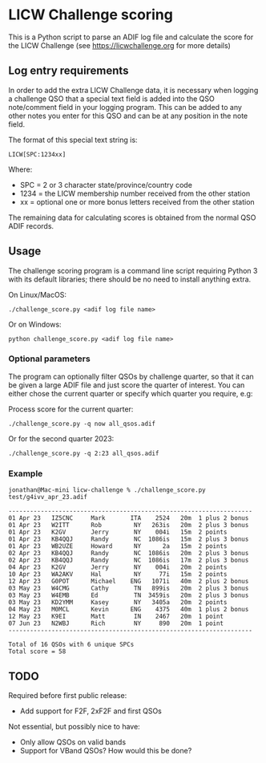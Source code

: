 # LICW Challenge scoring
This is a Python script to parse an ADIF log file and calculate the score for the LICW Challenge (see https://licwchallenge.org for more details)

## Log entry requirements

In order to add the extra LICW Challenge data, it is necessary when logging a challenge QSO
that a special text field is added into the QSO note/comment field in your logging program.
This can be added to any other notes you enter for this QSO and can be at any position in
the note field.

The format of this special text string is:

```
LICW[SPC:1234xx]
```

Where:

* SPC = 2 or 3 character state/province/country code
* 1234 = the LICW membership number received from the other station
* xx = optional one or more bonus letters received from the other station

The remaining data for calculating scores is obtained from the normal QSO ADIF records.

## Usage

The challenge scoring program is a command line script requiring Python 3 with its
default libraries; there should be no need to install anything extra.

On Linux/MacOS:

```
./challenge_score.py <adif log file name>
```

Or on Windows:

```
python challenge_score.py <adif log file name>
```

### Optional parameters

The program can optionally filter QSOs by challenge quarter, so that it can be given
a large ADIF file and just score the quarter of interest. You can either chose the
current quarter or specify which quarter you require, e.g:

Process score for the current quarter:

```
./challenge_score.py -q now all_qsos.adif
```

Or for the second quarter 2023:

```
./challenge_score.py -q 2:23 all_qsos.adif
```

### Example

```
jonathan@Mac-mini licw-challenge % ./challenge_score.py test/g4ivv_apr_23.adif

--------------------------------------------------------------------
01 Apr 23   IZ5CNC     Mark       ITA    2524   20m  1 plus 2 bonus
01 Apr 23   W2ITT      Rob         NY   263is   20m  2 plus 3 bonus
01 Apr 23   K2GV       Jerry       NY    004i   15m  2 points
01 Apr 23   KB4QQJ     Randy       NC  1086is   15m  2 plus 3 bonus
01 Apr 23   WB2UZE     Howard      NY      2a   15m  2 points
02 Apr 23   KB4QQJ     Randy       NC  1086is   20m  2 plus 3 bonus
02 Apr 23   KB4QQJ     Randy       NC  1086is   17m  2 plus 3 bonus
04 Apr 23   K2GV       Jerry       NY    004i   20m  2 points
10 Apr 23   WA2AKV     Hal         NY     77i   15m  2 points
12 Apr 23   G0POT      Michael    ENG   1071i   40m  2 plus 2 bonus
03 May 23   W4CMG      Cathy       TN   899is   20m  2 plus 3 bonus
03 May 23   W4EMB      Ed          TN  3459is   20m  2 plus 3 bonus
03 May 23   KD2YMM     Kasey       NY   3405a   20m  2 points
04 May 23   M0MCL      Kevin      ENG    4375   40m  1 plus 2 bonus
12 May 23   K9EI       Matt        IN    2467   20m  1 point
07 Jun 23   N2WBJ      Rich        NY     890   20m  1 point
--------------------------------------------------------------------

Total of 16 QSOs with 6 unique SPCs
Total score = 58
```

## TODO

Required before first public release:

* Add support for F2F, 2xF2F and first QSOs

Not essential, but possibly nice to have:

* Only allow QSOs on valid bands
* Support for VBand QSOs? How would this be done?

